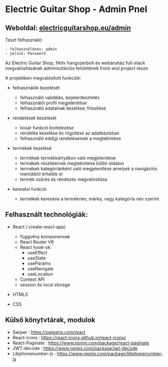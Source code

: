# Electric Guitar Shop - Admin Pnel
 
## Weboldal: [electricguitarshop.eu/admin](https://thomas-horvath.github.io/EGS_Admin_Panel)


Teszt felhasználó:

    - felhasználónév: admin
    - jelszó: Password

 Az Electric Guitar Shop, fiktív hangszerbolt és webáruház full-stack megvalósításának adminisztációs felületének front-end project része. 
 
 
 A projektben megvalósított funkciók: 
 - felhasználók kezelését
    - felhasználó validálás, bejelentkeztetés
    - felhasználói profil megjelenítése
    - felhasználó adatainak kezelése, frissítése

 - rendelések kezelését
    - kosár funkció kivitelezése
    - rendelés kezelése és rögzítése az adatbázisban
    - felhasználó eddigi rendeléseinek a megtekintése

 - termékek kezelésé
    - termékek termékkártyákon való megjelenítése
    - termékek részleteinek megtekintése külön oldalon
    - termékek kategóriánként való megjelenítése amelyek a navigációs menükből érhetők el
    - termék szűrés és rendezés megvalósítása
    
- keresési funkció 
    - termékek keresése a terméknév, márka, vagy kategória név szerint


## Felhasznált technológiák:
 
 - React ( create-react-app)
    - függvény komponensek 
    - React Router V6
    - React hook-ok:
        - useEffect
        - useState
        - useParams
        - useNavigate
        - useLocaiton
    - Context API
    - session és local storage

 - HTML5 
 - CSS 


## Külső könytvtárak, modulok
- Swiper : https://swiperjs.com/react
- React-icons : https://react-icons.github.io/react-icons/
- React-Paginate : https://www.npmjs.com/package/react-paginate
- JWT-decode : https://www.npmjs.com/package/jwt-decode
- Libphonenumber-js : https://www.npmjs.com/package/libphonenumber-js